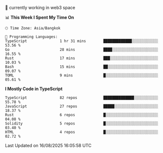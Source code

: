 🔭 currently working in web3 space

<!--START_SECTION:waka-->
📊 **This Week I Spent My Time On** 

```text
🕑︎ Time Zone: Asia/Bangkok

💬 Programming Languages: 
TypeScript               1 hr 31 mins        █████████████░░░░░░░░░░░░   53.56 % 
Go                       28 mins             ████░░░░░░░░░░░░░░░░░░░░░   16.55 % 
Rust                     17 mins             ███░░░░░░░░░░░░░░░░░░░░░░   10.03 % 
Bash                     15 mins             ██░░░░░░░░░░░░░░░░░░░░░░░   09.07 % 
TOML                     9 mins              █░░░░░░░░░░░░░░░░░░░░░░░░   05.61 % 
```

**I Mostly Code in TypeScript** 

```text
TypeScript               82 repos            ██████████████░░░░░░░░░░░   55.78 % 
JavaScript               27 repos            █████░░░░░░░░░░░░░░░░░░░░   18.37 % 
Rust                     6 repos             █░░░░░░░░░░░░░░░░░░░░░░░░   04.08 % 
Solidity                 5 repos             █░░░░░░░░░░░░░░░░░░░░░░░░   03.40 % 
HTML                     4 repos             █░░░░░░░░░░░░░░░░░░░░░░░░   02.72 % 
```




 Last Updated on 16/08/2025 16:05:58 UTC
<!--END_SECTION:waka-->
